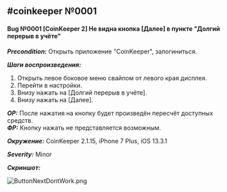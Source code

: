 #coinkeeper №0001
-------------------------
#### Bug №0001 [CoinKeeper 2] Не видна кнопка [Далее] в пункте "Долгий перерыв в учёте"

***Precondition:*** Открыть приложение "CoinKeeper", залогиниться.

***Шаги воспроизведения:***
1. Открыть левое боковое меню свайпом от левого края дисплея.
2. Перейти в настройки.
3. Внизу нажать на [Долгий перерыв в учёте].
4. Внизу нажать на [Далее].

***ОР:*** После нажатия на кнопку будет произведён пересчёт доступных средств.  
***ФР:*** Кнопку нажать не представляется возможным.

***Окружение:*** CoinKeeper 2.1.15, iPhone 7 Plus, iOS 13.3.1

***Severity:*** Minor

***Скриншот:***

![ButtonNextDontWork.png](https://cosmocalamary.github.io/bugs/coinkeeper/0001/img/ButtonNextDontWork.png "Внизу нажать на [Далее]")